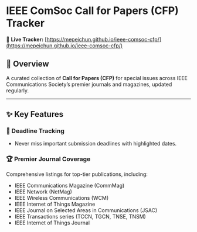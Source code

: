 # IEEE ComSoc Call for Papers (CFP) Tracker

📢 **Live Tracker:** [https://mepeichun.github.io/ieee-comsoc-cfp/](https://mepeichun.github.io/ieee-comsoc-cfp/)  

## 📌 Overview  
A curated collection of **Call for Papers (CFP)** for special issues across IEEE Communications Society’s premier journals and magazines, updated regularly.  

---

## ✨ Key Features  

### 📅 Deadline Tracking  
- Never miss important submission deadlines with highlighted dates.  

### 🏆 Premier Journal Coverage  
Comprehensive listings for top-tier publications, including:  
   - IEEE Communications Magazine (CommMag)
   - IEEE Network (NetMag)
   - IEEE Wireless Communications (WCM)
   - IEEE Internet of Things Magazine
   - IEEE Journal on Selected Areas in Communications (JSAC)
   - IEEE Transactions series (TCCN, TGCN, TNSE, TNSM)
   - IEEE Internet of Things Journal
